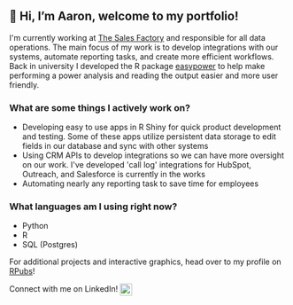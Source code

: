 ## 👋 Hi, I’m Aaron, welcome to my portfolio!

I'm currently working at [The Sales Factory](https://www.thesalesfactory.co/) and responsible for all data operations. The main focus of my work is to develop integrations with our systems, automate reporting tasks, and create more efficient workflows. Back in university I developed the R package [easypower](https://cran.r-project.org/web/packages/easypower/index.html) to help make performing a power analysis and reading the output easier and more user friendly.

### What are some things I actively work on?
- Developing easy to use apps in R Shiny for quick product development and testing. Some of these apps utilize persistent data storage to edit fields in  our database and sync with other systems
- Using CRM APIs to develop integrations so we can have more oversight on our work. I've developed 'call log' integrations for HubSpot, Outreach, and Salesforce is currently in the works
- Automating nearly any reporting task to save time for employees

### What languages am I using right now?
- Python
- R
- SQL (Postgres)

For additional projects and interactive graphics, head over to my profile on [RPubs](https://rpubs.com/McGarveyA)!

Connect with me on LinkedIn!
[<img align="center" alt="aaronmcgarvey | LinkedIn" width="22px" src="https://cdn.jsdelivr.net/npm/simple-icons@v3/icons/linkedin.svg" />][linkedin]

<!---
amcgarvey93/amcgarvey93 is a ✨ special ✨ repository because its `README.md` (this file) appears on your GitHub profile.
You can click the Preview link to take a look at your changes.
--->
[linkedin]: https://linkedin.com/in/aaron-mcgarvey93
